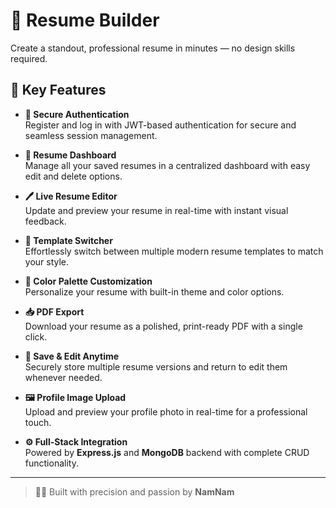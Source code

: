 # 📝 Resume Builder

Create a standout, professional resume in minutes — no design skills required.

## 🔑 Key Features

- **🔐 Secure Authentication**  
  Register and log in with JWT-based authentication for secure and seamless session management.

- **📂 Resume Dashboard**  
  Manage all your saved resumes in a centralized dashboard with easy edit and delete options.

- **🖊️ Live Resume Editor**  
  Update and preview your resume in real-time with instant visual feedback.

- **📄 Template Switcher**  
  Effortlessly switch between multiple modern resume templates to match your style.

- **🎨 Color Palette Customization**  
  Personalize your resume with built-in theme and color options.

- **📥 PDF Export**  
  Download your resume as a polished, print-ready PDF with a single click.

- **💾 Save & Edit Anytime**  
  Securely store multiple resume versions and return to edit them whenever needed.

- **🖼️ Profile Image Upload**  
  Upload and preview your profile photo in real-time for a professional touch.

- **⚙️ Full-Stack Integration**  
  Powered by **Express.js** and **MongoDB** backend with complete CRUD functionality.

---

> 👨‍💻 Built with precision and passion by **NamNam**
